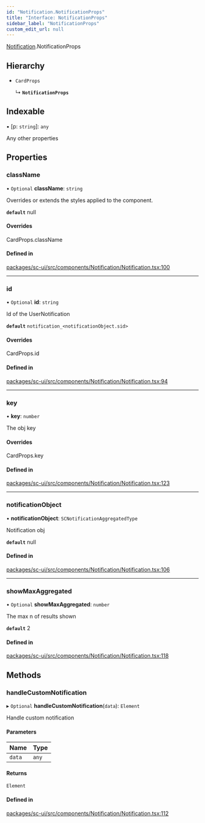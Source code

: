 ```yaml
---
id: "Notification.NotificationProps"
title: "Interface: NotificationProps"
sidebar_label: "NotificationProps"
custom_edit_url: null
---
```


[Notification](../modules/Notification.md).NotificationProps

## Hierarchy

- `CardProps`

  ↳ **`NotificationProps`**

## Indexable

▪ [p: `string`]: `any`

Any other properties

## Properties

### className

• `Optional` **className**: `string`

Overrides or extends the styles applied to the component.

**`default`** null

#### Overrides

CardProps.className

#### Defined in

[packages/sc-ui/src/components/Notification/Notification.tsx:100](https://github.com/selfcommunity/community-ui/blob/67100aa/packages/sc-ui/src/components/Notification/Notification.tsx#L100)

___

### id

• `Optional` **id**: `string`

Id of the UserNotification

**`default`** `notification_<notificationObject.sid>`

#### Overrides

CardProps.id

#### Defined in

[packages/sc-ui/src/components/Notification/Notification.tsx:94](https://github.com/selfcommunity/community-ui/blob/67100aa/packages/sc-ui/src/components/Notification/Notification.tsx#L94)

___

### key

• **key**: `number`

The obj key

#### Overrides

CardProps.key

#### Defined in

[packages/sc-ui/src/components/Notification/Notification.tsx:123](https://github.com/selfcommunity/community-ui/blob/67100aa/packages/sc-ui/src/components/Notification/Notification.tsx#L123)

___

### notificationObject

• **notificationObject**: `SCNotificationAggregatedType`

Notification obj

**`default`** null

#### Defined in

[packages/sc-ui/src/components/Notification/Notification.tsx:106](https://github.com/selfcommunity/community-ui/blob/67100aa/packages/sc-ui/src/components/Notification/Notification.tsx#L106)

___

### showMaxAggregated

• `Optional` **showMaxAggregated**: `number`

The max n of results shown

**`default`** 2

#### Defined in

[packages/sc-ui/src/components/Notification/Notification.tsx:118](https://github.com/selfcommunity/community-ui/blob/67100aa/packages/sc-ui/src/components/Notification/Notification.tsx#L118)

## Methods

### handleCustomNotification

▸ `Optional` **handleCustomNotification**(`data`): `Element`

Handle custom notification

#### Parameters

| Name | Type |
| :------ | :------ |
| `data` | `any` |

#### Returns

`Element`

#### Defined in

[packages/sc-ui/src/components/Notification/Notification.tsx:112](https://github.com/selfcommunity/community-ui/blob/67100aa/packages/sc-ui/src/components/Notification/Notification.tsx#L112)
